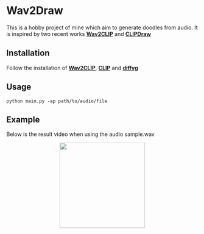 # Wav2Draw
This is a hobby project of mine which aim to generate doodles from audio. It is inspired by two recent works [**Wav2CLIP**](https://arxiv.org/abs/2110.11499) and [**CLIPDraw**](https://arxiv.org/abs/2106.14843)

## Installation

Follow the installation of [**Wav2CLIP**](https://github.com/descriptinc/lyrebird-wav2clip/), [**CLIP**](https://github.com/openai/CLIP) and [**diffvg**](https://github.com/BachiLi/diffvg)

## Usage

```
python main.py -ap path/to/audio/file
```

## Example

Below is the result video when using the audio sample.wav

<div align="middle">
  <img src="https://user-images.githubusercontent.com/32743000/140615619-5f2829e9-d526-4e0a-81d3-1f1b39c79847.png" width="224"/>
</div>